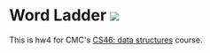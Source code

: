 # Word Ladder ![](https://api.travis-ci.com/benfig1127/word_ladder.svg?branch=master)

This is hw4 for CMC's [CS46: data structures](https://github.com/mikeizbicki/cmc-csci046) course.
